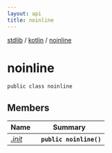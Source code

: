 ```yaml
---
layout: api
title: noinline
---
```

[stdlib](../../index.md) / [kotlin](../index.md) / [noinline](index.md)

# noinline

```
public class noinline
```

## Members

| Name | Summary |
|------|---------|
|[*.init*](_init_.md)|&nbsp;&nbsp;**`public noinline()`**<br>|
